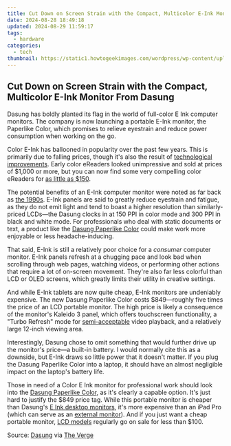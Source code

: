 ```yaml
---
title: Cut Down on Screen Strain with the Compact, Multicolor E-Ink Monitor From Dasung
date: 2024-08-28 18:49:18
updated: 2024-08-29 11:59:17
tags:
  - hardware
categories:
  - tech
thumbnail: https://static1.howtogeekimages.com/wordpress/wp-content/uploads/2024/07/47.jpg
---
```


## Cut Down on Screen Strain with the Compact, Multicolor E-Ink Monitor From Dasung

Dasung has boldly planted its flag in the world of full-color E Ink computer monitors. The company is now launching a portable E-Ink monitor, the Paperlike Color, which promises to relieve eyestrain and reduce power consumption when working on the go.

 Color E-Ink has ballooned in popularity over the past few years. This is primarily due to falling prices, though it's also the result of [technological improvements](https://extra-resources.techidaily.com/breakthrough-visuals-hp-envy-27-monitors-4k-showcase/). Early color eReaders looked unimpressive and sold at prices of $1,000 or more, but you can now find some very compelling color eReaders for [as little as $150](https://screen-activity-recording.techidaily.com/mycam-review-a-step-toward-future-proofing-your-videos/).

 The potential benefits of an E-Ink computer monitor were noted as far back as [the 1990s](https://medium.com/@supernote/the-history-of-electronic-paper-cdafa0d6cc38). E-Ink panels are said to greatly reduce eyestrain and fatigue, as they do not emit light and tend to boast a higher resolution than similarly-priced LCDs—the Dasung clocks in at 150 PPI in color mode and 300 PPI in black and white mode. For professionals who deal with static documents or text, a product like the [Dasung Paperlike Color](https://shop.dasung.com/products/the-worlds-first-portable-color-e-ink-monitor-paperlike-color-12-inch) could make work more enjoyable or less headache-inducing.

 That said, E-Ink is still a relatively poor choice for a _consumer_ computer monitor. E-Ink panels refresh at a chugging pace and look bad when scrolling through web pages, watching videos, or performing other actions that require a lot of on-screen movement. They're also far less colorful than LCD or OLED screens, which greatly limits their utility in creative settings.

 And while E-Ink tablets are now quite cheap, E-Ink monitors are undeniably expensive. The new Dasung Paperlike Color costs $849—roughly five times the price of an LCD portable monitor. The high price is likely a consequence of the monitor's Kaleido 3 panel, which offers touchscreen functionality, a "Turbo Refresh" mode for [semi-acceptable](https://youtu.be/2lEpaMEJUJ4?si=q6ftPusmPeP7B4kZ&t=312) video playback, and a relatively large 12-inch viewing area.

 Interestingly, Dasung chose to omit something that would further drive up the monitor's price—a built-in battery. I would normally cite this as a downside, but E-Ink draws so little power that it doesn't matter. If you plug the Dasung Paperlike Color into a laptop, it should have an almost negligible impact on the laptop's battery life.

 Those in need of a Color E Ink monitor for professional work should look into the [Dasung Paperlike Color](https://shop.dasung.com/products/the-worlds-first-portable-color-e-ink-monitor-paperlike-color-12-inch), as it's clearly a capable option. It's just hard to justify the $849 price tag. While this portable monitor is cheaper than Dasung's [E Ink desktop monitors](https://shop.dasung.com/products/dasung-paperlike-color-world-first-color-e-ink-monitor), it's more expensive than an iPad Pro (which can serve as an [external monitor](https://android-location-track.techidaily.com/best-anti-tracker-software-for-lenovo-thinkphone-drfone-by-drfone-virtual-android/)). And if you just want a cheap portable monitor, [LCD models](https://www.amazon.com/ViewSonic-VA1655-Portable-Ergonomics-Protective/dp/B09237LL5Q/?tag=hotoge-20&ascsubtag=UUhtgUeUpU2004527&asc%5Frefurl=https%3A%2F%2Fwww.howtogeek.com%2Fdasung-portable-e-ink-monitor-launch%2F&asc%5Fcampaign=Short-Term) regularly go on sale for less than $100.

 Source: [Dasung](https://shop.dasung.com/products/the-worlds-first-portable-color-e-ink-monitor-paperlike-color-12-inch) via [The Verge](https://www.theverge.com/2024/7/30/24209452/dasung-e-ink-monitor-display-portable)

<ins class="adsbygoogle"
     style="display:block"
     data-ad-format="autorelaxed"
     data-ad-client="ca-pub-7571918770474297"
     data-ad-slot="1223367746"></ins>



<ins class="adsbygoogle"
     style="display:block"
     data-ad-client="ca-pub-7571918770474297"
     data-ad-slot="8358498916"
     data-ad-format="auto"
     data-full-width-responsive="true"></ins>
